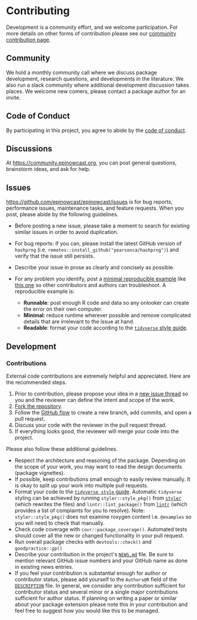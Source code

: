# Contributing

Development is a community effort, and we welcome participation. For more details on other forms of contribution please see our [community contribution page](https://www.epinowcast.org/contribute.html).

## Community

We hold a monthly community call where we discuss package development, research questions, and developments in the literature. We also run a slack community where additional development discussion takes places. We welcome new comers, please contact a package author for an invite.

## Code of Conduct

By participating in this project, you agree to abide by the [code of conduct](https://package.epinowcast.org/CODE_OF_CONDUCT.html).

## Discussions

At <https://community.epinowcast.org>, you can post general questions, brainstorm ideas, and ask for help.

## Issues

<https://github.com/epinowcast/epinowcast/issues> is for bug reports, performance issues, maintenance tasks, and feature requests. When you post, please abide by the following guidelines.

* Before posting a new issue, please take a moment to search for existing similar issues in order to avoid duplication.
* For bug reports: if you can, please install the latest GitHub version of `hashprng` (i.e. `remotes::install_github("pearsonca/hashprng")`) and verify that the issue still persists.
* Describe your issue in prose as clearly and concisely as possible.
* For any problem you identify, post a [minimal reproducible example](https://www.tidyverse.org/help/) like [this one](https://github.com/ropensci/targets/issues/256#issuecomment-754229683) so other contributors and authors can troubleshoot. A reproducible example is:

    * **Runnable**: post enough R code and data so any onlooker can create the error on their own computer.
    * **Minimal**: reduce runtime wherever possible and remove complicated details that are irrelevant to the issue at hand.
    * **Readable**: format your code according to the [`tidyverse` style guide](https://style.tidyverse.org/).

## Development

### Contributions

External code contributions are extremely helpful and appreciated. Here are the recommended steps.

1. Prior to contribution, please propose your idea in a [new issue thread](https://github.com/pearsonca/hashprng/issues) so you and the reviewer can define the intent and scope of the work.
2. [Fork the repository](https://help.github.com/articles/fork-a-repo/).
3. Follow the [GitHub flow](https://guides.github.com/introduction/flow/index.html) to create a new branch, add commits, and open a pull request.
4. Discuss your code with the reviewer in the pull request thread.
5. If everything looks good, the reviewer will merge your code into the project.

Please also follow these additional guidelines.

* Respect the architecture and reasoning of the package. Depending on the scope of your work, you may want to read the design documents (package vignettes).
* If possible, keep contributions small enough to easily review manually. It is okay to split up your work into multiple pull requests.
* Format your code to the [`tidyverse style` guide](https://style.tidyverse.org/). Automatic `tidyverse` styling can be achieved by running `styler::style_pkg()` from [`styler`](https://github.com/r-lib/styler) (which rewrites the files) and `lintr::lint_package()` from [`lintr`](https://github.com/jimhester/lintr) (which provides a list of complaints for you to resolve). Note: `styler::style_pkg()` does not examine roxygen content i.e. `@examples` so you will need to check that manually.
* Check code coverage with `covr::package_coverage()`. Automated tests should cover all the new or changed functionality in your pull request.
* Run overall package checks with `devtools::check()` and `goodpractice::gp()`
* Describe your contribution in the project's [`NEWS.md`](NEWS.md) file. Be sure to mention relevant GitHub issue numbers and your GitHub name as done in existing news entries.
* If you feel your contribution is substantial enough for author or contributor status, please add yourself to the `Authors@R` field of the [`DESCRIPTION`](DESCRIPTION) file. In general, we consider any contribution sufficient for contributor status and several minor or a single major contributions sufficient for author status. If planning on writing a paper or similar about your package extension please note this in your contribution and feel free to suggest how you would like this to be managed.